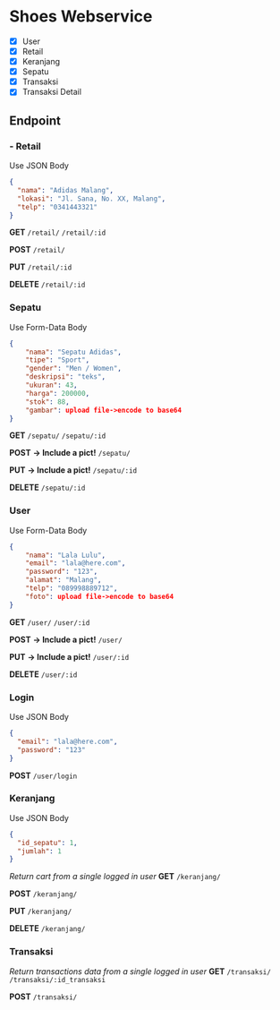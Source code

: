 # Shoes Webservice

- [x] User
- [x] Retail
- [x] Keranjang
- [x] Sepatu
- [x] Transaksi
- [x] Transaksi Detail

## Endpoint

### - Retail

Use JSON Body

```json
{
  "nama": "Adidas Malang",
  "lokasi": "Jl. Sana, No. XX, Malang",
  "telp": "0341443321"
}
```

**GET**
`/retail/`
`/retail/:id`

**POST**
`/retail/`

**PUT**
`/retail/:id`

**DELETE**
`/retail/:id`

### Sepatu

Use Form-Data Body

```json
{
	"nama": "Sepatu Adidas",
	"tipe": "Sport",
	"gender": "Men / Women",
	"deskripsi": "teks",
	"ukuran": 43,
	"harga": 200000,
	"stok": 88,
	"gambar": upload file->encode to base64
}
```

**GET**
`/sepatu/`
`/sepatu/:id`

**POST** **-> Include a pict!**
`/sepatu/`

**PUT** **-> Include a pict!**
`/sepatu/:id`

**DELETE**
`/sepatu/:id`

### User

Use Form-Data Body

```json
{
	"nama": "Lala Lulu",
	"email": "lala@here.com",
	"password": "123",
	"alamat": "Malang",
	"telp": "089998889712",
	"foto": upload file->encode to base64
}
```

**GET**
`/user/`
`/user/:id`

**POST** **-> Include a pict!**
`/user/`

**PUT** **-> Include a pict!**
`/user/:id`

**DELETE**
`/user/:id`

### Login

Use JSON Body

```json
{
  "email": "lala@here.com",
  "password": "123"
}
```

**POST**
`/user/login`

### Keranjang

Use JSON Body

```json
{
  "id_sepatu": 1,
  "jumlah": 1
}
```

_Return cart from a single logged in user_
**GET**
`/keranjang/`

**POST**
`/keranjang/`

**PUT**
`/keranjang/`

**DELETE**
`/keranjang/`

### Transaksi

_Return transactions data from a single logged in user_
**GET**
`/transaksi/`
`/transaksi/:id_transaksi`

**POST**
`/transaksi/`

